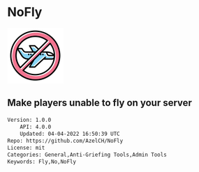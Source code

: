 # NoFly
<img src="https://raw.githubusercontent.com/AzelCH/NoFly/6dbe00ad863a7e379112cf4ccdc7e46eb53808f0/icon.png" width="128" height="128" />

## Make players unable to fly on your server
```properties
Version: 1.0.0
    API: 4.0.0
    Updated: 04-04-2022 16:50:39 UTC
Repo: https://github.com/AzelCH/NoFly
License: mit
Categories: General,Anti-Griefing Tools,Admin Tools
Keywords: Fly,No,NoFly
```